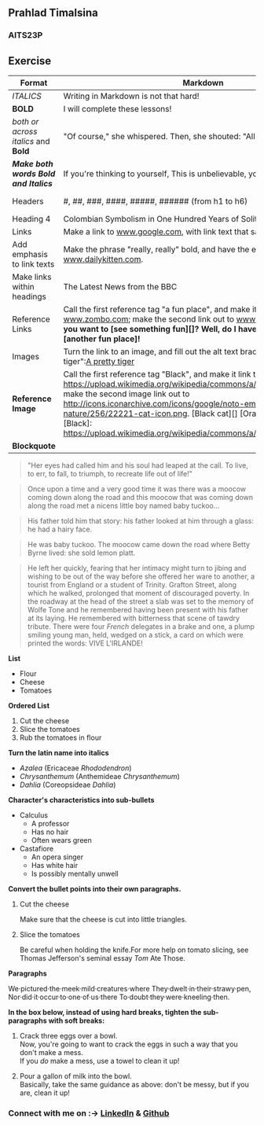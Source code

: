 ## Prahlad Timalsina 
### AITS23P

## Exercise 




| Format | Markdown | Output |
| ------ | ------ | ------ | 
|  _ITALICS_| Writing in Markdown is not that hard!  | Writing in Markdown is _not_ that hard! 
|  **BOLD**| I will complete these lessons!  | I **will** complete these lessions. 
|  _both or across italics_ and **Bold** | "Of course," she whispered. Then, she shouted: "All I need is a little moxie!"  | "_Of course,_" she whispered. Then, she shouted: "All I need is **a little moxie!**"
|  **_Make both words Bold and Italics_**| If you're thinking to yourself, This is unbelievable, you'd probably be right.  | If you're thinking to yourself, **_This is unbelievable_**, you'd probably be right. 
| Headers| \#, \##, \###, \####, \#####, \###### (from h1 to h6)  | **#Header 1**, **## Header 2** , **### header 3**, **#### header 4**, **##### header 5**, **###### header 6** _**(From h1 to h6)**_
|  Heading 4 | Colombian Symbolism in One Hundred Years of Solitude  | #### *Colombian Symbolism in One Hundred Years of Solitude*
|  Links|  Make a link to www.google.com, with link text that says "Search for it."   | [Search for it.](https://www.google.com) 
|   Add emphasis to link texts|  Make the phrase "really, really" bold, and have the entire sentence link to www.dailykitten.com.   | [ You're **really, really** going to want to see this.](https://www.dailykitten.com)
|  Make links within headings| The Latest News from the BBC  | #### [The Latest News from the BBC](http://www.bbc.com/news)
|  Reference Links | Call the first reference tag "a fun place", and make it link to www.zombo.com; make the second link out to www.stumbleupon.com. **Do you want to [see something fun][]? Well, do I have [the website for you][another fun place]!**  | Do you want to [see something fun][a fun place]? Well, do I have [the website for you][another fun place]!        [a fun place]: http://www.zombo.com [another fun place]: http://www.stumbleupon.com
|  Images |  Turn the link to an image, and fill out the alt text brackets to say "A pretty tiger":[A pretty tiger](https://upload.wikimedia.org/wikipedia/commons/5/56/Tiger.50.jpg)| ![A pretty tiger](https://upload.wikimedia.org/wikipedia/commons/5/56/Tiger.50.jpg)
|  **Reference Image**| Call the first reference tag "Black", and make it link to https://upload.wikimedia.org/wikipedia/commons/a/a3/81_INF_DIV_SSI.jpg; make the second image link out to http://icons.iconarchive.com/icons/google/noto-emoji-animals-nature/256/22221-cat-icon.png. [Black cat][] [Orange cat][Orange] [Black]: https://upload.wikimedia.org/wikipedia/commons/a/a3/81_INF_DIV_SSI.jpg  | ![Black cat][Black] ![Orange cat][Orange] [Black]: https://upload.wikimedia.org/wikipedia/commons/a/a3/81_INF_DIV_SSI.jpg [Orange]: http://icons.iconarchive.com/icons/google/noto-emoji-animals-nature/256/22221-cat-icon.png
|**Blockquote**|
>"Her eyes had called him and his soul had leaped at the call. To live, to err, to fall, to triumph, to recreate life out of life!" 

>Once upon a time and a very good time it was there was a moocow coming down along the road and this moocow that was coming down along the road met a nicens little boy named baby tuckoo...

> His father told him that story: his father looked at him through a glass: he had a hairy face.

> He was baby tuckoo. The moocow came down the road where Betty Byrne lived: she sold lemon platt.

 > He left her quickly, fearing that her intimacy might turn to jibing and wishing to be out of the way before she offered her ware to another, a tourist from England or a student of Trinity. Grafton Street, along which he walked, prolonged that moment of discouraged poverty. In the roadway at the head of the street a slab was set to the memory of Wolfe Tone and he remembered having been present with his father at its laying. He remembered with bitterness that scene of tawdry tribute. There were four _French_ delegates in a brake and one, a plump smiling young man, held, wedged on a stick, a card on which were printed the words: VIVE L'IRLANDE! 

 **List**
- Flour
- Cheese
- Tomatoes

**Ordered List**
1. Cut the cheese
2. Slice the tomatoes
3. Rub the tomatoes in flour

**Turn the latin name into italics**
* *Azalea* (Ericaceae *Rhododendron*)
* *Chrysanthemum* (Anthemideae *Chrysanthemum*)
* *Dahlia* (Coreopsideae *Dahlia*)

**Character's characteristics into sub-bullets**
* Calculus
  - A professor
  - Has no hair
  - Often wears green
* Castafiore
  - An opera singer
  - Has white hair
  - Is possibly mentally unwell

**Convert the bullet points into their own paragraphs.**
1. Cut the cheese

    Make sure that the cheese is cut into little triangles.

2. Slice the tomatoes

    Be careful when holding the knife.For more help on tomato slicing, see Thomas Jefferson's seminal essay _Tom_ Ate Those.

**Paragraphs**

We·pictured·the·meek·mild·creatures·where
They·dwelt·in·their·strawy·pen,
Nor·did·it·occur·to·one·of·us·there
To·doubt·they·were·kneeling·then.

**In the box below, instead of using hard breaks, tighten the sub-paragraphs with soft breaks:**
1. Crack three eggs over a bowl.  
Now, you're going to want to crack the eggs in such a way that you don't make a mess.  
If you _do_ make a mess, use a towel to clean it up!

2. Pour a gallon of milk into the bowl.  
Basically, take the same guidance as above: don't be messy, but if you are, clean it up!

### Connect with me on :-> [LinkedIn](https://www.linkedin.com/in/prahladtimalsina/) & [Github](https://www.github.com/prahladtimalsina/)





